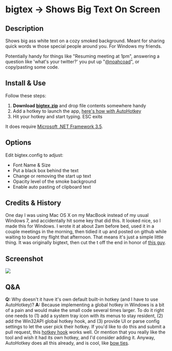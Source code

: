 # bigtex -> Shows Big Text On Screen

## Description
Shows big ass white text on a cozy smoked background.  Meant for sharing quick words w those special people around you.  For Windows my friends.

Potentially handy for things like "Resuming meeting at 1pm", answering a question like 'what's your twitter?' you put up "[@noahcoad](http://twitter.com/noahcoad)", or copy/pasting some code.

## Install & Use
Follow these steps:
1.  **Download [bigtex.zip](support/bigtex.zip?raw=true)** and drop file contents somewhere handy
2.  Add a hotkey to launch the app, [here's how with AutoHotkey](http://noahcoad.com/post/646/create-a-global-hotkey-to-launch-a-program-with-autohotkey-on-windows)
3.  Hit your hotkey and start typing.  ESC exits

It does require [Microsoft .NET Framework 3.5](http://www.microsoft.com/en-us/download/details.aspx?id=22).

## Options
Edit bigtex.config to adjust:

* Font Name & Size
* Put a black box behind the text
* Change or removing the start up text
* Opacity level of the smoke background
* Enable auto pasting of clipboard text

## Credits & History
One day I was using Mac OS X on my MacBook instead of my usual Windows 7, and accidentally hit some key that did this.  It looked nice, so I made this for Windows.  I wrote it at about 2am before bed, used it in a couple meetings in the morning, then tidied it up and posted on github while waiting to board my flight that afternoon.  That means it's just a simple little thing.  It was originally bigtext, then cut the t off the end in honor of [this guy](http://en.wikipedia.org/wiki/Big_Tex).

## Screenshot
![](support/imgs/2013-04-12_2023-small.png)

## Q&A
**Q:** Why doesn't it have it's own default built-in hotkey (and I have to use AutoHotkey)?
**A:** Because implementing a global hotkey in Windows is a bit of a pain and would make the small code several times larger.  To do it right one needs to (1) add a system tray icon with its menus to stay resident, (2) add the Win32API global hotkey hook, and (3) provide UI or parse config settings to let the user pick their hotkey.  If you'd like to do this and submit a pull request, this [hotkey hook](http://www.codeproject.com/Articles/7294/Processing-Global-Mouse-and-Keyboard-Hooks-in-C) works well.  Or mention that you really like the tool and wish it had its own hotkey, and I'd consider adding it.  Anyway, AutoHotkey does all this already, and is cool, like [bow ties](http://knowyourmeme.com/memes/bow-ties-are-cool).